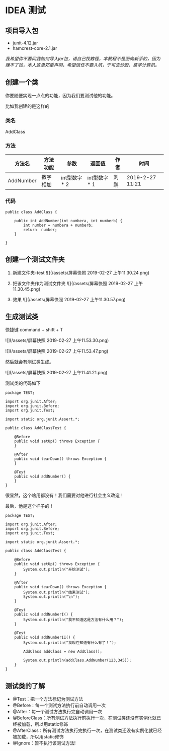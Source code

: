 # IDEA 测试

## 项目导入包

* junit-4.12.jar
* hamcrest-core-2.1.jar

*我希望你不要问我如何导入jar包，请自己找教程，本教程不是面向新手的，因为赚不了钱，本人这里郑重声明，希望信任不要入坑，宁可去炒股，莫学计算机。*

## 创建一个类

你要随便实现一点点的功能，因为我们要测试他的功能。

比如我创建的是这样的

### 类名

AddClass

### 方法

|  方法名 | 方法功能 | 参数 | 返回值 | 作者 | 时间 |
| --- | --- | --- | --- | --- | --- |
| AddNumber | 数字相加 |  int型数字 * 2 | int型数字 * 1 | 刘鹏 | 2019-2-27 11:21 |


### 代码


```
public class AddClass {

    public int AddNumber(int numbera, int numberb) {
        int number = numbera + numberb;
        return  number;
    }
    
}
```


## 创建一个测试文件夹

1. 新建文件夹-test
![](/assets/屏幕快照 2019-02-27 上午11.30.24.png)
2. 把该文件夹作为测试文件夹
![](/assets/屏幕快照 2019-02-27 上午11.30.45.png)

3. 效果
![](/assets/屏幕快照 2019-02-27 上午11.30.57.png)

## 生成测试类

快捷键 command + shift + T

![](/assets/屏幕快照 2019-02-27 上午11.53.30.png)

![](/assets/屏幕快照 2019-02-27 上午11.53.47.png)

然后就会有测试类生成。

![](/assets/屏幕快照 2019-02-27 上午11.41.21.png)

测试类的代码如下


```
package TEST;

import org.junit.After;
import org.junit.Before;
import org.junit.Test;

import static org.junit.Assert.*;

public class AddClassTest {

    @Before
    public void setUp() throws Exception {
    }

    @After
    public void tearDown() throws Exception {
    }

    @Test
    public void addNumber() {
    }
}
```

很显然，这个啥用都没有！我们需要对他进行社会主义改造！

最后，他是这个样子的！


```
package TEST;

import org.junit.After;
import org.junit.Before;
import org.junit.Test;

import static org.junit.Assert.*;

public class AddClassTest {

    @Before
    public void setUp() throws Exception {
        System.out.println("开始测试");
    }

    @After
    public void tearDown() throws Exception {
        System.out.println("结束测试");
        System.out.println("\n");
    }

    @Test
    public void addNumberI() {
        System.out.println("我不知道这是方法有什么用？");
    }

    @Test
    public void addNumberII() {
        System.out.println("我现在知道有什么有了！");

        AddClass addClass = new AddClass();

        System.out.println(addClass.AddNumber(123,345));
    }
}
```


## 测试类的了解

* @Test：把一个方法标记为测试方法
* @Before：每一个测试方法执行前自动调用一次
* @After：每一个测试方法执行完自动调用一次
* @BeforeClass：所有测试方法执行前执行一次，在测试类还没有实例化就已经被加载，所以用static修饰
* @AfterClass：所有测试方法执行完执行一次，在测试类还没有实例化就已经被加载，所以用static修饰
* @Ignore：暂不执行该测试方法!


